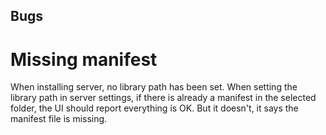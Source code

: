## Bugs

# Missing manifest

When installing server, no library path has been set.
When setting the library path in server settings,
if there is already a manifest in the selected folder,
the UI should report everything is OK.
But it doesn't, it says the manifest file is missing.

